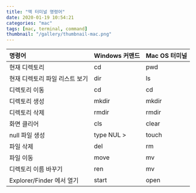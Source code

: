```yaml
---
title: "맥 터미널 명령어"
date: 2020-01-19 10:54:21
categories: "mac"
tags: [mac, terminal, command]
thumbnail: "/gallery/thumbnail-mac.png"
---
```


| 명령어 | Windows 커맨드 | Mac OS 터미널 |
|:--------|:-------|:-------|
| 현재 디렉토리 | cd | pwd |
| 현재 디렉토리 파일 리스트 보기 | dir | ls |
| 디렉토리 이동 | cd | cd |
| 디렉토리 생성 | mkdir | mkdir |
| 디렉토리 삭제 | rmdir | rmdir |
| 화면 클리어 | cls | clear |
| null 파일 생성 | type NUL &gt; | touch |
| 파일 삭제 | del | rm |
| 파일 이동 | move | mv |
| 디렉토리 이름 바꾸기 | ren | mv |
| Explorer/Finder 에서 열기 | start | open |
